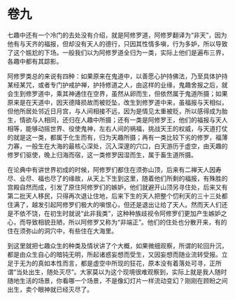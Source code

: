 # 卷九

​          七趣中还有一个冷门的去处没有介绍，就是阿修罗道，阿修罗翻译为“非天”，因为他有与天齐的福报，但却没有天人的德行，只因其性情多嗔，行为多妒，所以导致了这个尴尬的下场。一般我们以为阿修罗道全归为一类，实际上他们是遍布三界，各趣中都有其踪影。

​         阿修罗类总的来说有四种：如果原来在鬼道中，以善愿心护持佛法，乃至具体护持某经某咒，或者专门护戒护禅，护持修道之人，由这样的业缘，鬼趣舍报之后，就会生到修罗道中，乘其神通住在空界，虽然从卵而生，但依然属于鬼道所摄；如果原来是在天道中，因天德降损故而被贬坠，改生到修罗道中来，虽福报与天相似，但他所居处邻近日月宫，与人间相接不远，因为是情见太重被贬，所以感得成为胎生，情欲与人相同，还归在人趣中所摄；还有一类是阿修罗王，他们的福报与天人相等，能够动摇世界、役使鬼神，左右人间的祸福，挑战天王的权威，与天道打仗的就是这一类，都属于化生而有，归为天趣所摄；再有一类比较下劣的修罗，福薄力寡，一般生在大海的最核心深处，沉入深邃的穴口，白天游历于虚空，由天趣的修罗们驱使，晚上归海而宿，这一类修罗因湿而生，属于畜生道所摄。

​         在论典中有讲世界初成的时候，阿修罗们都住在须弥山顶，后来有二禅天人因寿尽、业尽、福也尽了的缘故，从天上下生到这里，随着他们所剩的福报，有殊胜的宫殿自然而成，引发了原住阿修罗们的嫉妒，他们就避开山顶另寻住处，后来又有第二批天人移民，只得再次退让住地，后来下生的天人把整个忉利天的三十三处都住满了，越发引起阿修罗们极大的嗔恨心，但还是退出让给了天人。然而天人们还是不依不饶，在初生时就说“此非我类”，这种种族歧视令阿修罗们更加产生嫉妒之心，而导致相貌丑陋，所以阿修罗又称为“非端正”。他们的住处也分散开来，有的住在须弥山的洞穴中，有些住在大海里。

​         到这里就把七趣众生的种类及情状讲了个大概，如果微细观察，所谓的轮回升沉，都是由众生自心的暗钝无明，所起诸惑妄想而受生，又因妄想而随业流转受报。立足于无为的真如本性而言，都是虚空中所现的狂花，原本没有着落处可寻，正所谓“当处出生，随处灭尽”。大家莫以为这个现境很难观察到，实际上就是我人随时随地生活的场景，你看哪一个场景，不是像幻灯片一样流动变幻？刚刚在顾盼之间出生，卖个眼神就已经灭尽了。